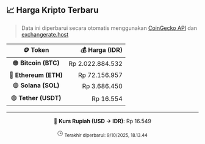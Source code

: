 

<!-- HARGA_KRIPTO -->
## 📈 Harga Kripto Terbaru

> Data ini diperbarui secara otomatis menggunakan [CoinGecko API](https://www.coingecko.com/) dan [exchangerate.host](https://exchangerate.host/)

<div align="center">

| 🪙 Token | 💰 Harga (IDR) |
|:------:|---------------:|
| 🟠 **Bitcoin (BTC)**   | Rp 2.022.884.532 |
| 🔵 **Ethereum (ETH)**  | Rp 72.156.957 |
| 🟣 **Solana (SOL)**    | Rp 3.686.450 |
| 🟢 **Tether (USDT)**   | Rp 16.554 |

---

💱 **Kurs Rupiah (USD → IDR)**: Rp 16.549

🕒 <sub>Terakhir diperbarui: 9/10/2025, 18.13.44</sub>

</div>
<!-- /HARGA_KRIPTO -->